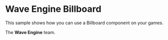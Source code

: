 # Wave Engine Billboard

This sample shows how you can use a Billboard component on your games.
  

The **Wave Engine** team. 